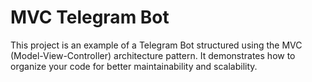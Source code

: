 # MVC Telegram Bot

This project is an example of a Telegram Bot structured using the MVC (Model-View-Controller) architecture pattern. It demonstrates how to organize your code for better maintainability and scalability.
